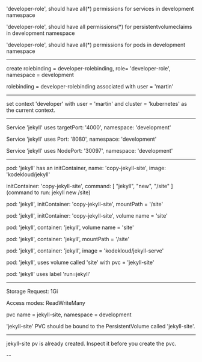 
'developer-role', should have all(*) permissions for services in development namespace

'developer-role', should have all permissions(*) for persistentvolumeclaims in development namespace

'developer-role', should have all(*) permissions for pods in development namespace

---

create rolebinding = developer-rolebinding, role= 'developer-role', namespace = development

rolebinding = developer-rolebinding associated with user = 'martin'


---


set context 'developer' with user = 'martin' and cluster = 'kubernetes' as the current context.


---

Service 'jekyll' uses targetPort: '4000', namespace: 'development'

Service 'jekyll' uses Port: '8080', namespace: 'development'

Service 'jekyll' uses NodePort: '30097', namespace: 'development'

---


pod: 'jekyll' has an initContainer, name: 'copy-jekyll-site', image: 'kodekloud/jekyll'

initContainer: 'copy-jekyll-site', command: [ "jekyll", "new", "/site" ] (command to run: jekyll new /site)

pod: 'jekyll', initContainer: 'copy-jekyll-site', mountPath = '/site'

pod: 'jekyll', initContainer: 'copy-jekyll-site', volume name = 'site'

pod: 'jekyll', container: 'jekyll', volume name = 'site'

pod: 'jekyll', container: 'jekyll', mountPath = '/site'

pod: 'jekyll', container: 'jekyll', image = 'kodekloud/jekyll-serve'

pod: 'jekyll', uses volume called 'site' with pvc = 'jekyll-site'

pod: 'jekyll' uses label 'run=jekyll'


---


Storage Request: 1Gi

Access modes: ReadWriteMany

pvc name = jekyll-site, namespace = development

'jekyll-site' PVC should be bound to the PersistentVolume called 'jekyll-site'.

---



jekyll-site pv is already created. Inspect it before you create the pvc.

--